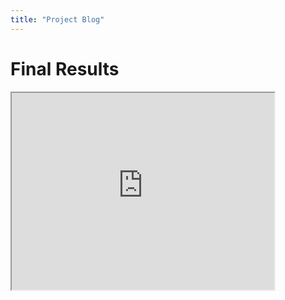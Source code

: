 ```yaml
---
title: "Project Blog"
---
```


# Final Results
<iframe width="420" height="315"
src="https://www.youtube.com/watch?v=OpUZZdKfxb4">
</iframe>
